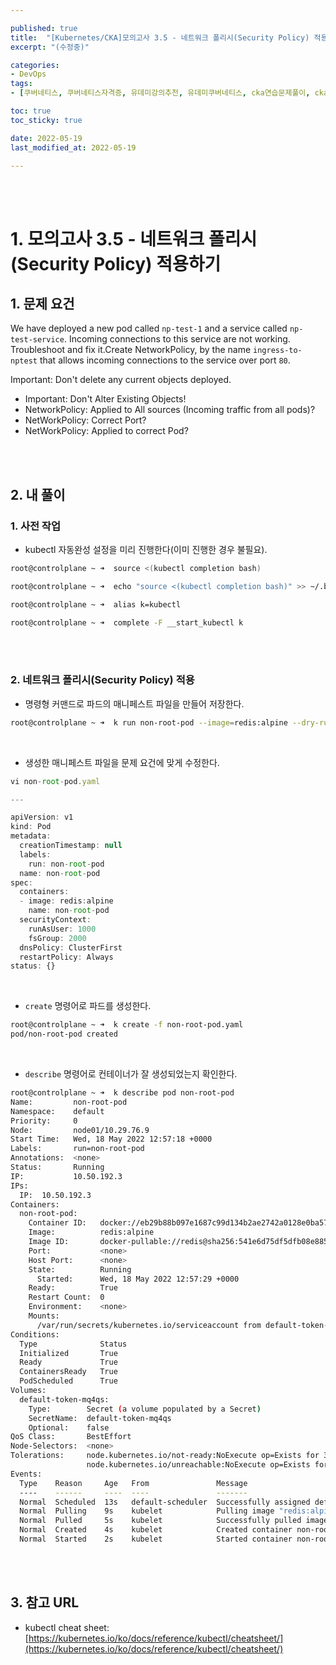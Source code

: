 ```yaml
---

published: true
title:  "[Kubernetes/CKA]모의고사 3.5 - 네트워크 폴리시(Security Policy) 적용하기"
excerpt: "(수정중)"

categories:
- DevOps
tags:
- [쿠버네티스, 쿠버네티스자격증, 유데미강의추천, 유데미쿠버네티스, cka연습문제풀이, cka덤프, cka기출문제, cka, kubernetes, kubernetesnetworking, k8s, DevOpsengineer, 데브옵스, 데브옵스엔지니어]

toc: true
toc_sticky: true

date: 2022-05-19
last_modified_at: 2022-05-19

---
```


<br/><br/>

# 1. 모의고사 3.5 - 네트워크 폴리시(Security Policy) 적용하기

## 1. 문제 요건

We have deployed a new pod called `np-test-1` and a service called `np-test-service`. Incoming connections to this service are not working. Troubleshoot and fix it.Create NetworkPolicy, by the name `ingress-to-nptest` that allows incoming connections to the service over port `80`.

Important: Don't delete any current objects deployed.

- Important: Don't Alter Existing Objects!
- NetworkPolicy: Applied to All sources (Incoming traffic from all pods)?
- NetWorkPolicy: Correct Port?
- NetWorkPolicy: Applied to correct Pod?

<br/><br/>

## 2. 내 풀이

### 1. 사전 작업

- kubectl 자동완성 설정을 미리 진행한다(이미 진행한 경우 불필요).

```bash
root@controlplane ~ ➜  source <(kubectl completion bash)

root@controlplane ~ ➜  echo "source <(kubectl completion bash)" >> ~/.bashrc 

root@controlplane ~ ➜  alias k=kubectl

root@controlplane ~ ➜  complete -F __start_kubectl k
```

<br/><br/>

### 2. 네트워크 폴리시(Security Policy) 적용

- 명령형 커맨드로 파드의 매니페스트 파일을 만들어 저장한다.

```bash
root@controlplane ~ ➜  k run non-root-pod --image=redis:alpine --dry-run=client -o yaml > non-root-pod.yaml
```

<br/>

- 생성한 매니페스트 파일을 문제 요건에 맞게 수정한다.

```jsx
vi non-root-pod.yaml

---

apiVersion: v1
kind: Pod
metadata:
  creationTimestamp: null
  labels:
    run: non-root-pod
  name: non-root-pod
spec:
  containers:
  - image: redis:alpine
    name: non-root-pod
  securityContext:
    runAsUser: 1000
    fsGroup: 2000
  dnsPolicy: ClusterFirst
  restartPolicy: Always
status: {}
```

<br/>

- `create` 명령어로 파드를 생성한다.

```bash
root@controlplane ~ ➜  k create -f non-root-pod.yaml 
pod/non-root-pod created
```

<br/>

- `describe` 명령어로 컨테이너가 잘 생성되었는지 확인한다.

```bash
root@controlplane ~ ➜  k describe pod non-root-pod 
Name:         non-root-pod
Namespace:    default
Priority:     0
Node:         node01/10.29.76.9
Start Time:   Wed, 18 May 2022 12:57:18 +0000
Labels:       run=non-root-pod
Annotations:  <none>
Status:       Running
IP:           10.50.192.3
IPs:
  IP:  10.50.192.3
Containers:
  non-root-pod:
    Container ID:   docker://eb29b88b097e1687c99d134b2ae2742a0128e0ba574d3505c8d2f8aeb7820058
    Image:          redis:alpine
    Image ID:       docker-pullable://redis@sha256:541e6d75df5dfb08e8859929bab06da265673808a6f2285abe6b7c76c1c98c6e
    Port:           <none>
    Host Port:      <none>
    State:          Running
      Started:      Wed, 18 May 2022 12:57:29 +0000
    Ready:          True
    Restart Count:  0
    Environment:    <none>
    Mounts:
      /var/run/secrets/kubernetes.io/serviceaccount from default-token-mq4qs (ro)
Conditions:
  Type              Status
  Initialized       True 
  Ready             True 
  ContainersReady   True 
  PodScheduled      True 
Volumes:
  default-token-mq4qs:
    Type:        Secret (a volume populated by a Secret)
    SecretName:  default-token-mq4qs
    Optional:    false
QoS Class:       BestEffort
Node-Selectors:  <none>
Tolerations:     node.kubernetes.io/not-ready:NoExecute op=Exists for 300s
                 node.kubernetes.io/unreachable:NoExecute op=Exists for 300s
Events:
  Type    Reason     Age   From               Message
  ----    ------     ----  ----               -------
  Normal  Scheduled  13s   default-scheduler  Successfully assigned default/non-root-pod to node01
  Normal  Pulling    9s    kubelet            Pulling image "redis:alpine"
  Normal  Pulled     5s    kubelet            Successfully pulled image "redis:alpine" in 3.895443062s
  Normal  Created    4s    kubelet            Created container non-root-pod
  Normal  Started    2s    kubelet            Started container non-root-pod
```

<br/><br/>

## 3. 참고 URL

- kubectl cheat sheet: [https://kubernetes.io/ko/docs/reference/kubectl/cheatsheet/](https://kubernetes.io/ko/docs/reference/kubectl/cheatsheet/)